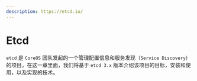 ```yaml
---
description: https://etcd.io/
---
```


# Etcd

`etcd` 是 `CoreOS` 团队发起的一个管理配置信息和服务发现（`Service Discovery`）的项目，在这一章里面，我们将基于 `etcd 3.x` 版本介绍该项目的目标，安装和使用，以及实现的技术。
